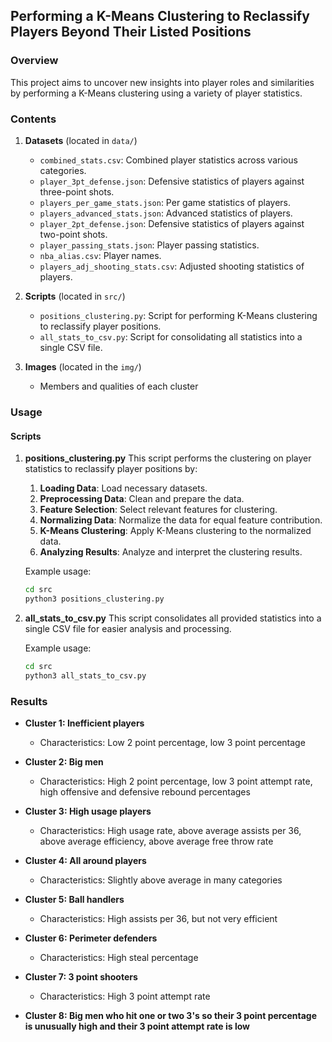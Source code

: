 ## Performing a K-Means Clustering to Reclassify Players Beyond Their Listed Positions

### Overview
This project aims to uncover new insights into player roles and similarities by performing a K-Means clustering using a variety of player statistics.

### Contents
1. **Datasets** (located in `data/`)
   - `combined_stats.csv`: Combined player statistics across various categories.
   - `player_3pt_defense.json`: Defensive statistics of players against three-point shots.
   - `players_per_game_stats.json`: Per game statistics of players.
   - `players_advanced_stats.json`: Advanced statistics of players.
   - `player_2pt_defense.json`: Defensive statistics of players against two-point shots.
   - `player_passing_stats.json`: Player passing statistics.
   - `nba_alias.csv`: Player names.
   - `players_adj_shooting_stats.csv`: Adjusted shooting statistics of players.

2. **Scripts** (located in `src/`)
   - `positions_clustering.py`: Script for performing K-Means clustering to reclassify player positions.
   - `all_stats_to_csv.py`: Script for consolidating all statistics into a single CSV file.

3. **Images** (located in the `img/`)
   - Members and qualities of each cluster

### Usage
#### Scripts
1. **positions_clustering.py**
   This script performs the clustering on player statistics to reclassify player positions by:

   1. **Loading Data**: Load necessary datasets.
   2. **Preprocessing Data**: Clean and prepare the data.
   3. **Feature Selection**: Select relevant features for clustering.
   4. **Normalizing Data**: Normalize the data for equal feature contribution.
   5. **K-Means Clustering**: Apply K-Means clustering to the normalized data.
   6. **Analyzing Results**: Analyze and interpret the clustering results.

   Example usage:
   ```bash
   cd src
   python3 positions_clustering.py
   ```
2. **all_stats_to_csv.py**
   This script consolidates all provided statistics into a single CSV file for easier analysis and processing.
   
   Example usage:
   ```bash
   cd src
   python3 all_stats_to_csv.py
   ```

### Results

- **Cluster 1: Inefficient players**
  - Characteristics: Low 2 point percentage, low 3 point percentage

- **Cluster 2: Big men**
  - Characteristics: High 2 point percentage, low 3 point attempt rate, high offensive and defensive rebound percentages

- **Cluster 3: High usage players**
  - Characteristics: High usage rate, above average assists per 36, above average efficiency, above average free throw rate

- **Cluster 4: All around players**
  - Characteristics: Slightly above average in many categories

- **Cluster 5: Ball handlers**
  - Characteristics: High assists per 36, but not very efficient

- **Cluster 6: Perimeter defenders**
  - Characteristics: High steal percentage

- **Cluster 7: 3 point shooters**
  - Characteristics: High 3 point attempt rate

- **Cluster 8: Big men who hit one or two 3's so their 3 point percentage is unusually high and their 3 point attempt rate is low**

